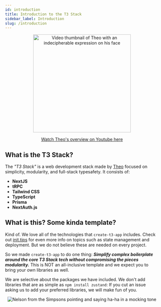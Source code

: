 ```yaml
---
id: introduction
title: Introduction to the T3 Stack
sidebar_label: Introduction
slug: /introduction
---
```


<a href="http://www.youtube.com/watch?v=PbjHxIuHduU" target="_blank">
  <p align="center">
    <img src="https://t3.gg/random/T3%20Stack%20V4.png" alt="Video thumbnail of Theo with an indecipherable expression on his face" width="320" />
  </p>
</a>

<a href="http://www.youtube.com/watch?v=PbjHxIuHduU" target="_blank">
  <p align="center">Watch Theo's overview on Youtube here</p>
</a>

## What is the T3 Stack?

The _"T3 Stack"_ is a web development stack made by [Theo](https://twitter.com/t3dotgg) focused on simplicity, modularity, and full-stack typesafety. It consists of:

- **NextJS**
- **tRPC**
- **Tailwind CSS**
- **TypeScript**
- **Prisma**
- **NextAuth.js**

## What is this? Some kinda template?

Kind of. We love all of the technologies that `create-t3-app` includes. Check out [init.tips](https://init.tips/others) for even more info on topics such as state management and deployment. But we do not believe these are needed on every project.

So we made `create-t3-app` to do one thing: _**Simplify complex boilerplate around the core T3 Stack tech without compromising the pieces modularity.**_ This is NOT an all-inclusive template and we expect you to bring your own libraries as well.

We are selective about the packages we have included. We don't add libraries that are as simple as `npm install zustand`: If you cut an issue asking us to add your preferred libraries, we will make fun of you.

<p align="center">
  <img src="https://media4.giphy.com/media/3orieLHXgpfkKO9Iju/200.gif" alt="Nelson from the Simpsons pointing and saying ha-ha in a mocking tone" />
</p>
